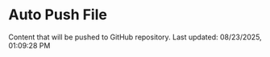 # Auto Push File

Content that will be pushed to GitHub repository.
Last updated: 08/23/2025, 01:09:28 PM
